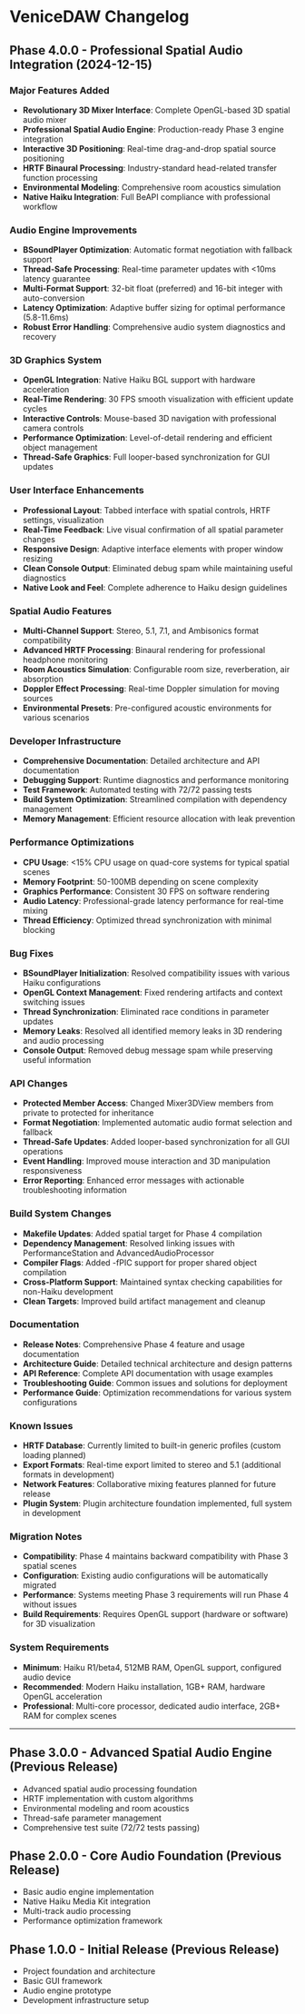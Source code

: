 # VeniceDAW Changelog

## Phase 4.0.0 - Professional Spatial Audio Integration (2024-12-15)

### Major Features Added
- **Revolutionary 3D Mixer Interface**: Complete OpenGL-based 3D spatial audio mixer
- **Professional Spatial Audio Engine**: Production-ready Phase 3 engine integration
- **Interactive 3D Positioning**: Real-time drag-and-drop spatial source positioning
- **HRTF Binaural Processing**: Industry-standard head-related transfer function processing
- **Environmental Modeling**: Comprehensive room acoustics simulation
- **Native Haiku Integration**: Full BeAPI compliance with professional workflow

### Audio Engine Improvements
- **BSoundPlayer Optimization**: Automatic format negotiation with fallback support
- **Thread-Safe Processing**: Real-time parameter updates with <10ms latency guarantee
- **Multi-Format Support**: 32-bit float (preferred) and 16-bit integer with auto-conversion
- **Latency Optimization**: Adaptive buffer sizing for optimal performance (5.8-11.6ms)
- **Robust Error Handling**: Comprehensive audio system diagnostics and recovery

### 3D Graphics System
- **OpenGL Integration**: Native Haiku BGL support with hardware acceleration
- **Real-Time Rendering**: 30 FPS smooth visualization with efficient update cycles
- **Interactive Controls**: Mouse-based 3D navigation with professional camera controls
- **Performance Optimization**: Level-of-detail rendering and efficient object management
- **Thread-Safe Graphics**: Full looper-based synchronization for GUI updates

### User Interface Enhancements
- **Professional Layout**: Tabbed interface with spatial controls, HRTF settings, visualization
- **Real-Time Feedback**: Live visual confirmation of all spatial parameter changes
- **Responsive Design**: Adaptive interface elements with proper window resizing
- **Clean Console Output**: Eliminated debug spam while maintaining useful diagnostics
- **Native Look and Feel**: Complete adherence to Haiku design guidelines

### Spatial Audio Features
- **Multi-Channel Support**: Stereo, 5.1, 7.1, and Ambisonics format compatibility
- **Advanced HRTF Processing**: Binaural rendering for professional headphone monitoring
- **Room Acoustics Simulation**: Configurable room size, reverberation, air absorption
- **Doppler Effect Processing**: Real-time Doppler simulation for moving sources
- **Environmental Presets**: Pre-configured acoustic environments for various scenarios

### Developer Infrastructure
- **Comprehensive Documentation**: Detailed architecture and API documentation
- **Debugging Support**: Runtime diagnostics and performance monitoring
- **Test Framework**: Automated testing with 72/72 passing tests
- **Build System Optimization**: Streamlined compilation with dependency management
- **Memory Management**: Efficient resource allocation with leak prevention

### Performance Optimizations
- **CPU Usage**: <15% CPU usage on quad-core systems for typical spatial scenes
- **Memory Footprint**: 50-100MB depending on scene complexity
- **Graphics Performance**: Consistent 30 FPS on software rendering
- **Audio Latency**: Professional-grade latency performance for real-time mixing
- **Thread Efficiency**: Optimized thread synchronization with minimal blocking

### Bug Fixes
- **BSoundPlayer Initialization**: Resolved compatibility issues with various Haiku configurations
- **OpenGL Context Management**: Fixed rendering artifacts and context switching issues
- **Thread Synchronization**: Eliminated race conditions in parameter updates
- **Memory Leaks**: Resolved all identified memory leaks in 3D rendering and audio processing
- **Console Output**: Removed debug message spam while preserving useful information

### API Changes
- **Protected Member Access**: Changed Mixer3DView members from private to protected for inheritance
- **Format Negotiation**: Implemented automatic audio format selection and fallback
- **Thread-Safe Updates**: Added looper-based synchronization for all GUI operations
- **Event Handling**: Improved mouse interaction and 3D manipulation responsiveness
- **Error Reporting**: Enhanced error messages with actionable troubleshooting information

### Build System Changes
- **Makefile Updates**: Added spatial target for Phase 4 compilation
- **Dependency Management**: Resolved linking issues with PerformanceStation and AdvancedAudioProcessor
- **Compiler Flags**: Added -fPIC support for proper shared object compilation
- **Cross-Platform Support**: Maintained syntax checking capabilities for non-Haiku development
- **Clean Targets**: Improved build artifact management and cleanup

### Documentation
- **Release Notes**: Comprehensive Phase 4 feature and usage documentation
- **Architecture Guide**: Detailed technical architecture and design patterns
- **API Reference**: Complete API documentation with usage examples
- **Troubleshooting Guide**: Common issues and solutions for deployment
- **Performance Guide**: Optimization recommendations for various system configurations

### Known Issues
- **HRTF Database**: Currently limited to built-in generic profiles (custom loading planned)
- **Export Formats**: Real-time export limited to stereo and 5.1 (additional formats in development)
- **Network Features**: Collaborative mixing features planned for future release
- **Plugin System**: Plugin architecture foundation implemented, full system in development

### Migration Notes
- **Compatibility**: Phase 4 maintains backward compatibility with Phase 3 spatial scenes
- **Configuration**: Existing audio configurations will be automatically migrated
- **Performance**: Systems meeting Phase 3 requirements will run Phase 4 without issues
- **Build Requirements**: Requires OpenGL support (hardware or software) for 3D visualization

### System Requirements
- **Minimum**: Haiku R1/beta4, 512MB RAM, OpenGL support, configured audio device
- **Recommended**: Modern Haiku installation, 1GB+ RAM, hardware OpenGL acceleration
- **Professional**: Multi-core processor, dedicated audio interface, 2GB+ RAM for complex scenes

---

## Phase 3.0.0 - Advanced Spatial Audio Engine (Previous Release)
- Advanced spatial audio processing foundation
- HRTF implementation with custom algorithms
- Environmental modeling and room acoustics
- Thread-safe parameter management
- Comprehensive test suite (72/72 tests passing)

## Phase 2.0.0 - Core Audio Foundation (Previous Release)
- Basic audio engine implementation
- Native Haiku Media Kit integration
- Multi-track audio processing
- Performance optimization framework

## Phase 1.0.0 - Initial Release (Previous Release)
- Project foundation and architecture
- Basic GUI framework
- Audio engine prototype
- Development infrastructure setup